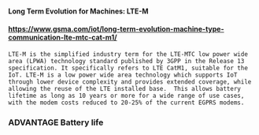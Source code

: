 #### Long Term Evolution for Machines: LTE-M
#### https://www.gsma.com/iot/long-term-evolution-machine-type-communication-lte-mtc-cat-m1/

```LTE-M is the simplified industry term for the LTE-MTC low power wide area (LPWA) technology standard published by 3GPP in the Release 13 specification. It specifically refers to LTE CatM1, suitable for the IoT. LTE-M is a low power wide area technology which supports IoT through lower device complexity and provides extended coverage, while allowing the reuse of the LTE installed base.  This allows battery lifetime as long as 10 years or more for a wide range of use cases, with the modem costs reduced to 20-25% of the current EGPRS modems.```

### ADVANTAGE Battery life
